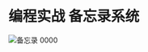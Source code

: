 # 编程实战  备忘录系统

![备忘录](https://github.com/LeviningU/work/assets/128655172/ee78fbc1-b925-409b-af4d-0fe755466c31)
0000
